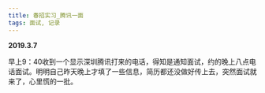 ```yaml
---
title: 春招实习_腾讯一面
tags: 面试, 记录
---
```


**2019.3.7**

早上9：40收到一个显示深圳腾讯打来的电话，得知是通知面试，约的晚上八点电话面试。明明自己昨天晚上才填了一些信息，简历都还没做好传上去，突然面试就来了，心里慌的一批。

